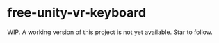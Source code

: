 # free-unity-vr-keyboard

WIP. A working version of this project is not yet available. Star to follow.
